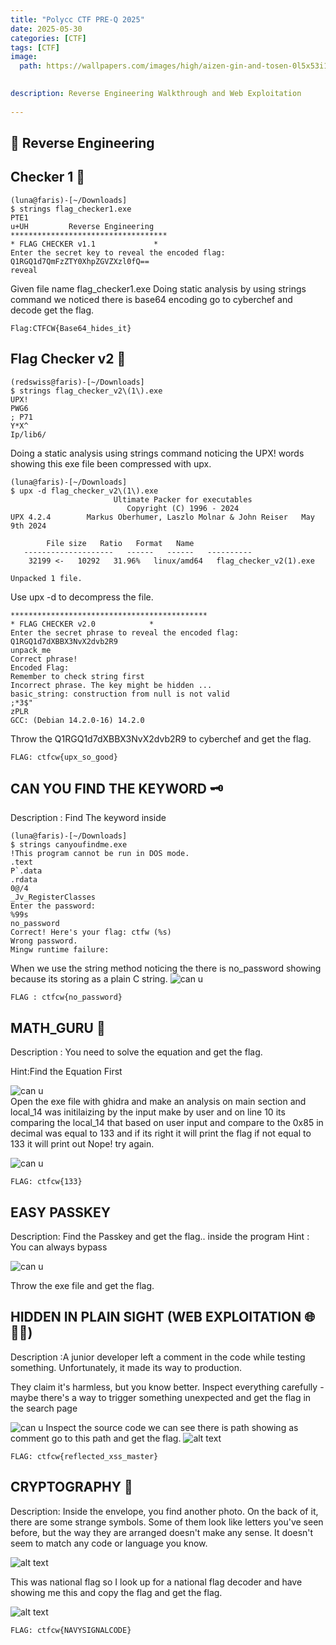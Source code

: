```yaml
---
title: "Polycc CTF PRE-Q 2025"
date: 2025-05-30 
categories: [CTF]
tags: [CTF]
image:
  path: https://wallpapers.com/images/high/aizen-gin-and-tosen-0l5x53i15s2r7yq1.webp
  

description: Reverse Engineering Walkthrough and Web Exploitation
  
---
```


## 🧩	 Reverse Engineering 

## Checker 1 🧩

```
(luna@faris)-[~/Downloads]
$ strings flag_checker1.exe
PTE1
u+UH         Reverse Engineering
***********************************
* FLAG CHECKER v1.1             *
Enter the secret key to reveal the encoded flag:
Q1RGQ1d7QmFzZTY0XhpZGVZXzl0fQ==
reveal
```
Given file name flag_checker1.exe
Doing static analysis by using strings command we noticed there is base64 encoding go to cyberchef and decode get the flag.

```
Flag:CTFCW{Base64_hides_it}
```

## Flag Checker v2 🧩
```
(redswiss@faris)-[~/Downloads]
$ strings flag_checker_v2\(1\).exe
UPX!
PWG6
; P71
Y*X^
Ip/lib6/
```
Doing a static analysis using strings command noticing the UPX! words showing this exe file been compressed with upx.

```
(luna@faris)-[~/Downloads]
$ upx -d flag_checker_v2\(1\).exe
                       Ultimate Packer for executables
                          Copyright (C) 1996 - 2024
UPX 4.2.4        Markus Oberhumer, Laszlo Molnar & John Reiser   May 9th 2024

        File size   Ratio   Format   Name
   --------------------   ------   ------   ----------
    32199 <-   10292   31.96%   linux/amd64   flag_checker_v2(1).exe

Unpacked 1 file.
```
Use upx -d to decompress the file.

```
********************************************
* FLAG CHECKER v2.0            *
Enter the secret phrase to reveal the encoded flag:
Q1RGQ1d7dXBBX3NvX2dvb2R9
unpack_me
Correct phrase!
Encoded Flag:
Remember to check string first
Incorrect phrase. The key might be hidden ...
basic_string: construction from null is not valid
;*3$"
zPLR
GCC: (Debian 14.2.0-16) 14.2.0
 ```
 Throw the Q1RGQ1d7dXBBX3NvX2dvb2R9 to cyberchef and get the flag.

 ```
 FLAG: ctfcw{upx_so_good}
 ```


## CAN YOU FIND THE KEYWORD 🗝️

Description : Find The keyword inside 

```
(luna@faris)-[~/Downloads]
$ strings canyoufindme.exe
!This program cannot be run in DOS mode.
.text
P`.data
.rdata
0@/4
_Jv_RegisterClasses
Enter the password:
%99s
no_password
Correct! Here's your flag: ctfw (%s)
Wrong password.
Mingw runtime failure:
```
When we use the string method noticing the there is no_password showing because its storing as a plain C string.
![can u](/assets/img/canu.png)

```
FLAG : ctfcw{no_password}
```
## MATH_GURU 🧬

Description : You need to solve the equation and get the flag.

Hint:Find the Equation First

![can u](/assets/img/numbro.png)
<br>
Open the exe file with ghidra and make an analysis on main section and  local_14 was  initilaizing by the input make by user and on line 10 its comparing the local_14 that based on user input and compare to the 0x85 in decimal was equal to 133 and if its right it will print the flag if not equal to 133 it will print out Nope! try again.

![can u](/assets/img/133.png)

```
FLAG: ctfcw{133}
```

## EASY PASSKEY 
 Description: Find the Passkey and get the flag.. inside the program 
 Hint : You can always bypass 

![can u](/assets/img/passkey.png)
<br>

Throw the exe file and get the flag.

## HIDDEN IN PLAIN SIGHT (WEB EXPLOITATION 🌐🕵️‍♀️)
Description :A junior developer left a comment in the code while testing something. Unfortunately, it made its way to production.

They claim it's harmless, but you know better. Inspect everything carefully - maybe there's a way to trigger something unexpected and get the flag in the search page


![can u](/assets/img/pic.png)
Inspect the source code we can see there is path showing as comment go to this path and get the flag.
![alt text](/assets/img/image.png)

```
FLAG: ctfcw{reflected_xss_master}
```

## CRYPTOGRAPHY 🔑

Description: Inside the envelope, you find another photo. On the back of it, there are some strange symbols. Some of them look like letters you've seen before, but the way they are arranged doesn't make any sense. It doesn't seem to match any code or language you know.

![alt text](/assets/img/wavy.png)


This was national flag so I look up for a national flag decoder and have showing me this and copy the flag and get the flag.

![alt text](/assets/img/wavy1.png)

```
FLAG: ctfcw{NAVYSIGNALCODE}
```














